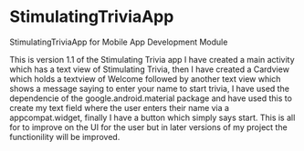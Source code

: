 # StimulatingTriviaApp
StimulatingTriviaApp for Mobile App Development Module

This is version 1.1 of the Stimulating Trivia app I have created a main activity which has a text view of Stimulating Trivia, then
I have created a Cardview which holds a textview of Welcome followed by another text view which shows a message saying to enter your name to start trivia,
I have used the dependencie of the google.android.material package and have used this to create my text field where the user enters their name via a 
appcompat.widget, finally I have a button which simply says start. This is all for to improve on the UI for the user but in later versions of my
project the functionility will be improved.
